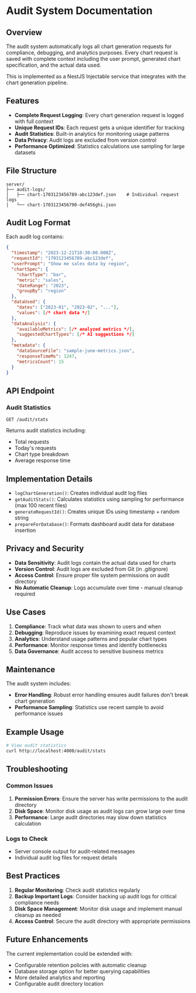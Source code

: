 # Audit System Documentation

## Overview

The audit system automatically logs all chart generation requests for compliance, debugging, and analytics purposes. Every chart request is saved with complete context including the user prompt, generated chart specification, and the actual data used.

This is implemented as a NestJS Injectable service that integrates with the chart generation pipeline.

## Features

- **Complete Request Logging**: Every chart generation request is logged with full context
- **Unique Request IDs**: Each request gets a unique identifier for tracking
- **Audit Statistics**: Built-in analytics for monitoring usage patterns
- **Data Privacy**: Audit logs are excluded from version control
- **Performance Optimized**: Statistics calculations use sampling for large datasets

## File Structure

```
server/
├── audit-logs/
│   ├── chart-1703123456789-abc123def.json    # Individual request logs
│   └── chart-1703123456790-def456ghi.json
```

## Audit Log Format

Each audit log contains:

```json
{
  "timestamp": "2023-12-21T10:30:00.000Z",
  "requestId": "1703123456789-abc123def",
  "userPrompt": "Show me sales data by region",
  "chartSpec": {
    "chartType": "bar",
    "metric": "sales",
    "dateRange": "2023",
    "groupBy": "region"
  },
  "dataUsed": {
    "dates": ["2023-01", "2023-02", "..."],
    "values": [/* chart data */]
  },
  "dataAnalysis": {
    "availableMetrics": [/* analyzed metrics */],
    "suggestedChartTypes": [/* AI suggestions */]
  },
  "metadata": {
    "dataSourceFile": "sample-june-metrics.json",
    "responseTimeMs": 1247,
    "metricsCount": 15
  }
}
```

## API Endpoint

### Audit Statistics
```
GET /audit/stats
```
Returns audit statistics including:
- Total requests
- Today's requests  
- Chart type breakdown
- Average response time

## Implementation Details

- `logChartGeneration()`: Creates individual audit log files
- `getAuditStats()`: Calculates statistics using sampling for performance (max 100 recent files)
- `generateRequestId()`: Creates unique IDs using timestamp + random string
- `prepareForDatabase()`: Formats dashboard audit data for database insertion

## Privacy and Security

- **Data Sensitivity**: Audit logs contain the actual data used for charts
- **Version Control**: Audit logs are excluded from Git (in .gitignore)
- **Access Control**: Ensure proper file system permissions on audit directory
- **No Automatic Cleanup**: Logs accumulate over time - manual cleanup required

## Use Cases

1. **Compliance**: Track what data was shown to users and when
2. **Debugging**: Reproduce issues by examining exact request context
3. **Analytics**: Understand usage patterns and popular chart types
4. **Performance**: Monitor response times and identify bottlenecks
5. **Data Governance**: Audit access to sensitive business metrics

## Maintenance

The audit system includes:

- **Error Handling**: Robust error handling ensures audit failures don't break chart generation
- **Performance Sampling**: Statistics use recent sample to avoid performance issues

## Example Usage

```bash
# View audit statistics
curl http://localhost:4000/audit/stats
```

## Troubleshooting

### Common Issues

1. **Permission Errors**: Ensure the server has write permissions to the audit directory
2. **Disk Space**: Monitor disk usage as audit logs can grow large over time
3. **Performance**: Large audit directories may slow down statistics calculation

### Logs to Check

- Server console output for audit-related messages
- Individual audit log files for request details

## Best Practices

1. **Regular Monitoring**: Check audit statistics regularly
2. **Backup Important Logs**: Consider backing up audit logs for critical compliance needs
3. **Disk Space Management**: Monitor disk usage and implement manual cleanup as needed
4. **Access Control**: Secure the audit directory with appropriate permissions

## Future Enhancements

The current implementation could be extended with:

- Configurable retention policies with automatic cleanup
- Database storage option for better querying capabilities
- More detailed analytics and reporting
- Configurable audit directory location 
